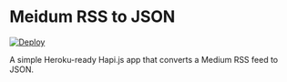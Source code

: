 # Meidum RSS to JSON

[![Deploy](https://www.herokucdn.com/deploy/button.svg)](https://heroku.com/deploy)

A simple Heroku-ready Hapi.js app that converts a Medium RSS feed to JSON.
